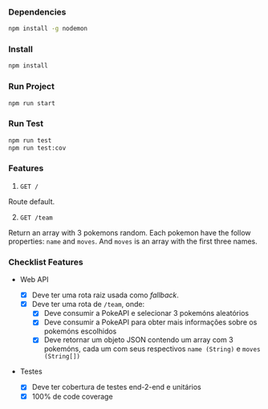 ### Dependencies

```sh
npm install -g nodemon
```

### Install

```sh
npm install
```

### Run Project

```sh
npm run start
```

### Run Test

```sh
npm run test
npm run test:cov
```

### Features

1. `GET /`

Route default.

2. `GET /team`

Return an array with 3 pokemons random. Each pokemon have the follow properties: `name` and `moves`.
And `moves` is an array with the first three names.

### Checklist Features

- Web API

  - [x] Deve ter uma rota raiz usada como _fallback_.
  - [x] Deve ter uma rota de `/team`, onde:
    - [x] Deve consumir a PokeAPI e selecionar 3 pokemóns aleatórios
    - [x] Deve consumir a PokeAPI para obter mais informações sobre os pokemóns escolhidos
    - [x] Deve retornar um objeto JSON contendo um array com 3 pokemóns, cada um com seus respectivos `name (String)` e `moves (String[])`

- Testes
  - [x] Deve ter cobertura de testes end-2-end e unitários
  - [x] 100% de code coverage
